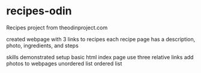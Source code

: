# recipes-odin
Recipes project from theodinproject.com

created webpage with 3 links to recipes
each recipe page has a description, photo, ingredients, and steps

skills demonstrated
    setup basic html index page
    use three relative links
    add photos to webpages
    unordered list
    ordered list
    